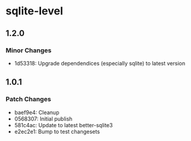 # sqlite-level

## 1.2.0

### Minor Changes

- 1d53318: Upgrade dependendices (especially sqlite) to latest version

## 1.0.1

### Patch Changes

- baef9e4: Cleanup
- 0568307: Initial publish
- 581c4ac: Update to latest better-sqlite3
- e2ec2e1: Bump to test changesets
